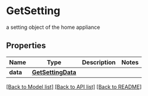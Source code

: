 # GetSetting

a setting object of the home appliance
## Properties
Name | Type | Description | Notes
------------ | ------------- | ------------- | -------------
**data** | [**GetSettingData**](GetSettingData.md) |  | 

[[Back to Model list]](../README.md#documentation-for-models) [[Back to API list]](../README.md#documentation-for-api-endpoints) [[Back to README]](../README.md)


